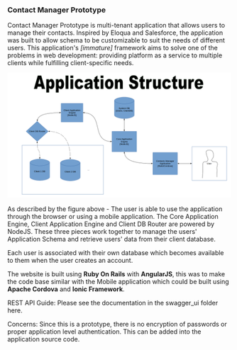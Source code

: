<h3>Contact Manager Prototype</h3>
<p>
Contact Manager Prototype is multi-tenant application that allows users to manage their contacts. Inspired by Eloqua and Salesforce, the application was built to allow schema to be customizable to suit the needs of different users. This application's <i>[immature]</i> framework aims to solve one of the problems in web development: providing platform as a service to multiple clients while fulfilling client-specific needs. 
</p>
<img src="notes/app-architecture.png" />
<p>As described by the figure above - The user is able to use the application through the browser or using a mobile application. The Core Application Engine, Client Application Engine and Client DB Router are powered by NodeJS. These three pieces work together to manage the users' Application Schema and retrieve users' data from their client database. </p>
<p>Each user is associated with their own database which becomes available to them when the user creates an account.</p>
<p>
The website is built using <b>Ruby On Rails</b> with <b>AngularJS</b>, this was to make the code base similar with the Mobile application which could be built using <b>Apache Cordova</b> and <b>Ionic Framework</b>. 
</p>
<p>
	REST API Guide: Please see the documentation in the swagger_ui folder <a>here</a>.
</p>
<p>
Concerns:
Since this is a prototype, there is no encryption of passwords or proper application level authentication. This can be added into the application source code. 
</p>

